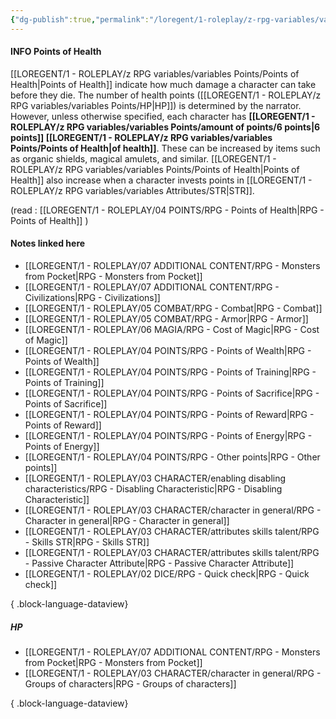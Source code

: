 ```yaml
---
{"dg-publish":true,"permalink":"/loregent/1-roleplay/z-rpg-variables/variables-points/points-of-health/"}
---
```


#### INFO Points of Health

[[LOREGENT/1 - ROLEPLAY/z RPG variables/variables Points/Points of Health\|Points of Health]] indicate how much damage a character can take before they die. The number of health points ([[LOREGENT/1 - ROLEPLAY/z RPG variables/variables Points/HP\|HP]]) is determined by the narrator. However, unless otherwise specified, each character has **[[LOREGENT/1 - ROLEPLAY/z RPG variables/variables Points/amount of points/6 points\|6 points]] [[LOREGENT/1 - ROLEPLAY/z RPG variables/variables Points/Points of Health\|of health]]**. These can be increased by items such as organic shields, magical amulets, and similar. [[LOREGENT/1 - ROLEPLAY/z RPG variables/variables Points/Points of Health\|Points of Health]] also increase when a character invests points in [[LOREGENT/1 - ROLEPLAY/z RPG variables/variables Attributes/STR\|STR]].

(read : [[LOREGENT/1 - ROLEPLAY/04 POINTS/RPG - Points of Health\|RPG - Points of Health]] )

#### Notes linked here

- [[LOREGENT/1 - ROLEPLAY/07 ADDITIONAL CONTENT/RPG - Monsters from Pocket\|RPG - Monsters from Pocket]]
- [[LOREGENT/1 - ROLEPLAY/07 ADDITIONAL CONTENT/RPG - Civilizations\|RPG - Civilizations]]
- [[LOREGENT/1 - ROLEPLAY/05 COMBAT/RPG - Combat\|RPG - Combat]]
- [[LOREGENT/1 - ROLEPLAY/05 COMBAT/RPG - Armor\|RPG - Armor]]
- [[LOREGENT/1 - ROLEPLAY/06 MAGIA/RPG - Cost of Magic\|RPG - Cost of Magic]]
- [[LOREGENT/1 - ROLEPLAY/04 POINTS/RPG - Points of Wealth\|RPG - Points of Wealth]]
- [[LOREGENT/1 - ROLEPLAY/04 POINTS/RPG - Points of Training\|RPG - Points of Training]]
- [[LOREGENT/1 - ROLEPLAY/04 POINTS/RPG - Points of Sacrifice\|RPG - Points of Sacrifice]]
- [[LOREGENT/1 - ROLEPLAY/04 POINTS/RPG - Points of Reward\|RPG - Points of Reward]]
- [[LOREGENT/1 - ROLEPLAY/04 POINTS/RPG - Points of Energy\|RPG - Points of Energy]]
- [[LOREGENT/1 - ROLEPLAY/04 POINTS/RPG - Other points\|RPG - Other points]]
- [[LOREGENT/1 - ROLEPLAY/03 CHARACTER/enabling disabling characteristics/RPG - Disabling Characteristic\|RPG - Disabling Characteristic]]
- [[LOREGENT/1 - ROLEPLAY/03 CHARACTER/character in general/RPG - Character in general\|RPG - Character in general]]
- [[LOREGENT/1 - ROLEPLAY/03 CHARACTER/attributes skills talent/RPG - Skills STR\|RPG - Skills STR]]
- [[LOREGENT/1 - ROLEPLAY/03 CHARACTER/attributes skills talent/RPG - Passive Character Attribute\|RPG - Passive Character Attribute]]
- [[LOREGENT/1 - ROLEPLAY/02 DICE/RPG - Quick check\|RPG - Quick check]]

{ .block-language-dataview}

##### HP
- [[LOREGENT/1 - ROLEPLAY/07 ADDITIONAL CONTENT/RPG - Monsters from Pocket\|RPG - Monsters from Pocket]]
- [[LOREGENT/1 - ROLEPLAY/03 CHARACTER/character in general/RPG - Groups of characters\|RPG - Groups of characters]]

{ .block-language-dataview}
